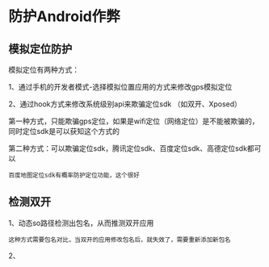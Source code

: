 # 防护Android作弊


## 模拟定位防护

模拟定位有两种方式：

1、通过手机的开发者模式-选择模拟位置应用的方式来修改gps模拟定位

2、通过hook方式来修改系统级别api来欺骗定位sdk （如双开、Xposed）

第一种方式，只能欺骗gps定位，如果是wifi定位（网络定位）是不能被欺骗的，同时定位sdk是可以获知这个方式的

第二种方式：可以欺骗定位sdk，腾讯定位sdk、百度定位sdk、高德定位sdk都可以

    百度地图定位sdk有概率防护定位功能，这个很好


## 检测双开

1、动态so路径检测出包名，从而推测双开应用

    这种方式需要包名对比，当双开的应用修改包名后，就失效了，需要重新添加新包名

2、




